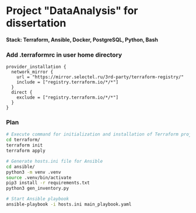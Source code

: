 # Project "DataAnalysis" for dissertation

#### Stack: Terraform, Ansible, Docker, PostgreSQL, Python, Bash

### Add .terraformrc in user home directory
```
provider_installation {
  network_mirror {
    url = "https://mirror.selectel.ru/3rd-party/terraform-registry/"
    include = ["registry.terraform.io/*/*"]
  }
  direct {
    exclude = ["registry.terraform.io/*/*"]
  }
}
```

### Plan
```bash
# Execute command for initialization and installation of Terraform project and download dependencies
cd terraform/
terraform init
terraform apply

# Generate hosts.ini file for Ansible
cd ansible/
python3 -m venv .venv
source .venv/bin/activate
pip3 install -r requirements.txt
python3 gen_inventory.py

# Start Ansible playbook
ansible-playbook -i hosts.ini main_playbook.yaml
```